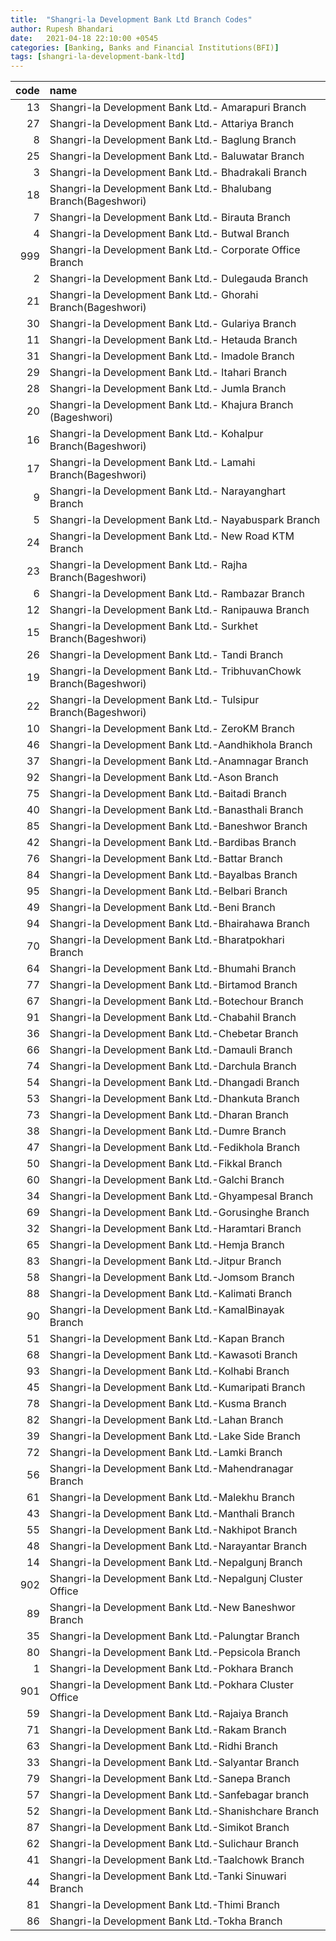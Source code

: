 ```yaml
---
title:  "Shangri-la Development Bank Ltd Branch Codes"
author: Rupesh Bhandari
date:   2021-04-18 22:10:00 +0545
categories: [Banking, Banks and Financial Institutions(BFI)]
tags: [shangri-la-development-bank-ltd]
---
```


|   code | name                                                                |
|-------:|:--------------------------------------------------------------------|
|     13 | Shangri-la Development Bank Ltd.- Amarapuri Branch                  |
|     27 | Shangri-la Development Bank Ltd.- Attariya Branch                   |
|      8 | Shangri-la Development Bank Ltd.- Baglung Branch                    |
|     25 | Shangri-la Development Bank Ltd.- Baluwatar Branch                  |
|      3 | Shangri-la Development Bank Ltd.- Bhadrakali Branch                 |
|     18 | Shangri-la Development Bank Ltd.- Bhalubang Branch(Bageshwori)      |
|      7 | Shangri-la Development Bank Ltd.- Birauta Branch                    |
|      4 | Shangri-la Development Bank Ltd.- Butwal Branch                     |
|    999 | Shangri-la Development Bank Ltd.- Corporate Office Branch           |
|      2 | Shangri-la Development Bank Ltd.- Dulegauda Branch                  |
|     21 | Shangri-la Development Bank Ltd.- Ghorahi Branch(Bageshwori)        |
|     30 | Shangri-la Development Bank Ltd.- Gulariya Branch                   |
|     11 | Shangri-la Development Bank Ltd.- Hetauda Branch                    |
|     31 | Shangri-la Development Bank Ltd.- Imadole Branch                    |
|     29 | Shangri-la Development Bank Ltd.- Itahari Branch                    |
|     28 | Shangri-la Development Bank Ltd.- Jumla Branch                      |
|     20 | Shangri-la Development Bank Ltd.- Khajura Branch (Bageshwori)       |
|     16 | Shangri-la Development Bank Ltd.- Kohalpur Branch(Bageshwori)       |
|     17 | Shangri-la Development Bank Ltd.- Lamahi Branch(Bageshwori)         |
|      9 | Shangri-la Development Bank Ltd.- Narayanghart Branch               |
|      5 | Shangri-la Development Bank Ltd.- Nayabuspark Branch                |
|     24 | Shangri-la Development Bank Ltd.- New Road KTM Branch               |
|     23 | Shangri-la Development Bank Ltd.- Rajha Branch(Bageshwori)          |
|      6 | Shangri-la Development Bank Ltd.- Rambazar Branch                   |
|     12 | Shangri-la Development Bank Ltd.- Ranipauwa Branch                  |
|     15 | Shangri-la Development Bank Ltd.- Surkhet Branch(Bageshwori)        |
|     26 | Shangri-la Development Bank Ltd.- Tandi Branch                      |
|     19 | Shangri-la Development Bank Ltd.- TribhuvanChowk Branch(Bageshwori) |
|     22 | Shangri-la Development Bank Ltd.- Tulsipur Branch(Bageshwori)       |
|     10 | Shangri-la Development Bank Ltd.- ZeroKM Branch                     |
|     46 | Shangri-la Development Bank Ltd.-Aandhikhola Branch                 |
|     37 | Shangri-la Development Bank Ltd.-Anamnagar Branch                   |
|     92 | Shangri-la Development Bank Ltd.-Ason Branch                        |
|     75 | Shangri-la Development Bank Ltd.-Baitadi Branch                     |
|     40 | Shangri-la Development Bank Ltd.-Banasthali Branch                  |
|     85 | Shangri-la Development Bank Ltd.-Baneshwor Branch                   |
|     42 | Shangri-la Development Bank Ltd.-Bardibas Branch                    |
|     76 | Shangri-la Development Bank Ltd.-Battar Branch                      |
|     84 | Shangri-la Development Bank Ltd.-Bayalbas Branch                    |
|     95 | Shangri-la Development Bank Ltd.-Belbari Branch                     |
|     49 | Shangri-la Development Bank Ltd.-Beni Branch                        |
|     94 | Shangri-la Development Bank Ltd.-Bhairahawa Branch                  |
|     70 | Shangri-la Development Bank Ltd.-Bharatpokhari Branch               |
|     64 | Shangri-la Development Bank Ltd.-Bhumahi Branch                     |
|     77 | Shangri-la Development Bank Ltd.-Birtamod Branch                    |
|     67 | Shangri-la Development Bank Ltd.-Botechour Branch                   |
|     91 | Shangri-la Development Bank Ltd.-Chabahil Branch                    |
|     36 | Shangri-la Development Bank Ltd.-Chebetar Branch                    |
|     66 | Shangri-la Development Bank Ltd.-Damauli Branch                     |
|     74 | Shangri-la Development Bank Ltd.-Darchula Branch                    |
|     54 | Shangri-la Development Bank Ltd.-Dhangadi Branch                    |
|     53 | Shangri-la Development Bank Ltd.-Dhankuta Branch                    |
|     73 | Shangri-la Development Bank Ltd.-Dharan Branch                      |
|     38 | Shangri-la Development Bank Ltd.-Dumre Branch                       |
|     47 | Shangri-la Development Bank Ltd.-Fedikhola Branch                   |
|     50 | Shangri-la Development Bank Ltd.-Fikkal Branch                      |
|     60 | Shangri-la Development Bank Ltd.-Galchi Branch                      |
|     34 | Shangri-la Development Bank Ltd.-Ghyampesal Branch                  |
|     69 | Shangri-la Development Bank Ltd.-Gorusinghe Branch                  |
|     32 | Shangri-la Development Bank Ltd.-Haramtari Branch                   |
|     65 | Shangri-la Development Bank Ltd.-Hemja Branch                       |
|     83 | Shangri-la Development Bank Ltd.-Jitpur Branch                      |
|     58 | Shangri-la Development Bank Ltd.-Jomsom Branch                      |
|     88 | Shangri-la Development Bank Ltd.-Kalimati Branch                    |
|     90 | Shangri-la Development Bank Ltd.-KamalBinayak Branch                |
|     51 | Shangri-la Development Bank Ltd.-Kapan Branch                       |
|     68 | Shangri-la Development Bank Ltd.-Kawasoti Branch                    |
|     93 | Shangri-la Development Bank Ltd.-Kolhabi Branch                     |
|     45 | Shangri-la Development Bank Ltd.-Kumaripati Branch                  |
|     78 | Shangri-la Development Bank Ltd.-Kusma Branch                       |
|     82 | Shangri-la Development Bank Ltd.-Lahan Branch                       |
|     39 | Shangri-la Development Bank Ltd.-Lake Side Branch                   |
|     72 | Shangri-la Development Bank Ltd.-Lamki Branch                       |
|     56 | Shangri-la Development Bank Ltd.-Mahendranagar Branch               |
|     61 | Shangri-la Development Bank Ltd.-Malekhu Branch                     |
|     43 | Shangri-la Development Bank Ltd.-Manthali Branch                    |
|     55 | Shangri-la Development Bank Ltd.-Nakhipot Branch                    |
|     48 | Shangri-la Development Bank Ltd.-Narayantar Branch                  |
|     14 | Shangri-la Development Bank Ltd.-Nepalgunj Branch                   |
|    902 | Shangri-la Development Bank Ltd.-Nepalgunj Cluster Office           |
|     89 | Shangri-la Development Bank Ltd.-New Baneshwor Branch               |
|     35 | Shangri-la Development Bank Ltd.-Palungtar Branch                   |
|     80 | Shangri-la Development Bank Ltd.-Pepsicola Branch                   |
|      1 | Shangri-la Development Bank Ltd.-Pokhara Branch                     |
|    901 | Shangri-la Development Bank Ltd.-Pokhara Cluster Office             |
|     59 | Shangri-la Development Bank Ltd.-Rajaiya Branch                     |
|     71 | Shangri-la Development Bank Ltd.-Rakam Branch                       |
|     63 | Shangri-la Development Bank Ltd.-Ridhi Branch                       |
|     33 | Shangri-la Development Bank Ltd.-Salyantar Branch                   |
|     79 | Shangri-la Development Bank Ltd.-Sanepa Branch                      |
|     57 | Shangri-la Development Bank Ltd.-Sanfebagar branch                  |
|     52 | Shangri-la Development Bank Ltd.-Shanishchare Branch                |
|     87 | Shangri-la Development Bank Ltd.-Simikot Branch                     |
|     62 | Shangri-la Development Bank Ltd.-Sulichaur Branch                   |
|     41 | Shangri-la Development Bank Ltd.-Taalchowk Branch                   |
|     44 | Shangri-la Development Bank Ltd.-Tanki Sinuwari Branch              |
|     81 | Shangri-la Development Bank Ltd.-Thimi Branch                       |
|     86 | Shangri-la Development Bank Ltd.-Tokha Branch                       |
